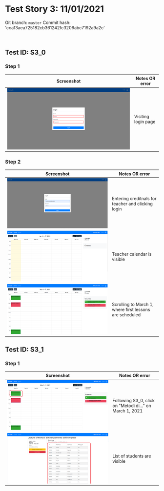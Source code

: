 

# Test Story 3: 11/01/2021

Git branch: `master`
Commit hash: 'cca13aea725182cb361242fc3206abc7192a9a2c'

<br>

## Test ID: S3_0

### Step 1

| Screenshot| Notes OR error |
| --- | --- |
| ![login view](./images/S3_0/Step1.png) | Visiting login page |

### Step 2

| Screenshot| Notes OR error |
| --- | --- |
| ![login view](./images/S3_0/Step2_1.png) | Entering creditnals for teacher and clicking login |
| ![login view](./images/S3_0/Step2_2.png) | Teacher calendar is visible|
| ![login view](./images/S3_0/Step2_3.png) | Scrolling to March 1, where first lessons are scheduled |

## Test ID: S3_1

### Step 1

| Screenshot| Notes OR error |
| --- | --- |
| ![login view](./images/S3_1/Step1_1.png) | Following S3_0, click on "Metodi di..." on March 1, 2021 |
| ![login view](./images/S3_1/Step1_2.png) | List of students are visible |
